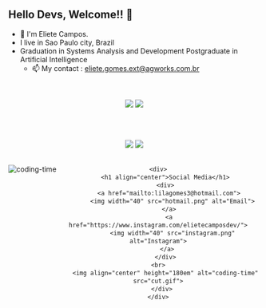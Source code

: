 ## Hello Devs, Welcome!! 👋

- 💬 I'm Eliete Campos.
- I live in Sao Paulo city, Brazil
- Graduation in Systems Analysis and Development
  Postgraduate in Artificial Intelligence
  - 📫 My contact : eliete.gomes.ext@agworks.com.br
<br>
<br>

<div align="center">
  <!-- Skill Icons -->
  <div>
    <img src="https://skillicons.dev/icons?i=html,css,react,bootstrap,angular,vscode,git,cs" />
    <img src="https://skillicons.dev/icons?i=typescript,javascript" />
  </div>
  
  <br><br>
  
  <!-- GitHub Stats -->
  <div>
    <img height="180em" src="https://github-readme-stats.vercel.app/api?username=ElieteCampos&show_icons=true&theme=radical" />  
    <img height="180em" src="https://github-readme-stats.vercel.app/api/top-langs/?username=ElieteCampos&layout=compact&langs_count=16&theme=radical" />
  </div>
  
  <br>
  
  <!-- Social Media Section -->
  <div>
    <div style="display: inline_block">
      <img align="left" height="250" alt="coding-time" src="code.gif">
      
      <div>  
        <h1 align="center">Social Media</h1>
        <div>
          <a href="mailto:lilagomes3@hotmail.com">
            <img width="40" src="hotmail.png" alt="Email">
          </a>
          <a href="https://www.instagram.com/elietecamposdev/">
            <img width="40" src="instagram.png" alt="Instagram">
          </a> 
        </div>
        <br>    
        <img align="center" height="180em" alt="coding-time" src="cut.gif">
      </div>
    </div>
  </div>
</div>

